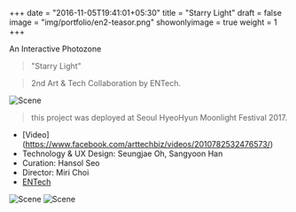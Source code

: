 +++
date = "2016-11-05T19:41:01+05:30"
title = "Starry Light"
draft = false
image = "img/portfolio/en2-teasor.png"
showonlyimage = true
weight = 1
+++

An Interactive Photozone 
<!--more-->

> "Starry Light"

> 2nd Art & Tech Collaboration by ENTech.

![Scene][1]

> this project was deployed at Seoul HyeoHyun Moonlight Festival 2017.
 
* [Video] (https://www.facebook.com/arttechbiz/videos/2010782532476573/) 
* Technology & UX Design: Seungjae Oh, Sangyoon Han
* Curation: Hansol Seo
* Director: Miri Choi
* [ENTech](fb.me/arttechbiz)

![Scene][3]
![Scene][2]


[1]: /img/portfolio/en2-overview.png
[2]: /img/portfolio/en2-kinect.png
[3]: /img/portfolio/en2-light.png
